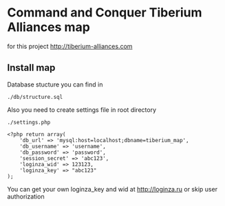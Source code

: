# Command and Conquer Tiberium Alliances map
 for this project http://tiberium-alliances.com

## Install map
 Database stucture you can find in
 
``./db/structure.sql``

Also you need to create settings file in root directory

``./settings.php``

    <?php return array(
        'db_url' => 'mysql:host=localhost;dbname=tiberium_map',
        'db_username' => 'username',
        'db_password' => 'password',
        'session_secret' => 'abc123',
        'loginza_wid' => 123123,
        'loginza_key' => "abc123"
    );
    
You can get your own loginza_key and wid at http://loginza.ru or skip user authorization